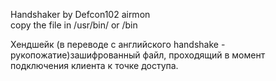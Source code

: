 Handshaker by Defcon102
airmon  
copy the file in /usr/bin/ or /bin
 
Хендшейк (в переводе с английского handshake - рукопожатие)зашифрованный файл, проходящий в момент подключения клиента к точке доступа.
